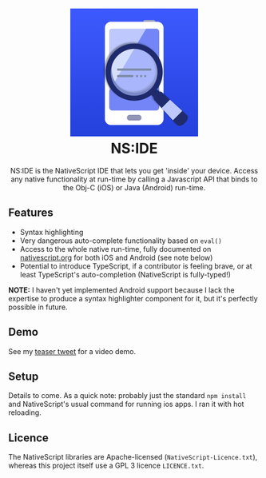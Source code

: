 <h1 align=center>
    <a href="https://github.com/shirakaba/nside/blob/master/app/App_Resources/iOS/Assets.xcassets/AppIcon.appiconset/icon-1024.png" title="NS:IDE">
        <img alt="NS:IDE" src="/app/App_Resources/iOS/Assets.xcassets/AppIcon.appiconset/icon-1024.png" height="256" />
    </a>
    <br>
    NS:IDE
</h1>

<p align=center>
NS:IDE is the NativeScript IDE that lets you get 'inside' your device. Access any native functionality at run-time by calling a Javascript API that binds to the Obj-C (iOS) or Java (Android) run-time.
</p>

## Features

* Syntax highlighting
* Very dangerous auto-complete functionality based on `eval()`
* Access to the whole native run-time, fully documented on [nativescript.org](https://www.nativescript.org) for both iOS and Android (see note below)
* Potential to introduce TypeScript, if a contributor is feeling brave, or at least TypeScript's auto-completion (NativeScript is fully-typed!)

**NOTE:** I haven't yet implemented Android support because I lack the expertise to produce a syntax highlighter component for it, but it's perfectly possible in future.

## Demo

See my [teaser tweet](https://twitter.com/LinguaBrowse/status/1069531994336436224) for a video demo.

## Setup

Details to come. As a quick note: probably just the standard `npm install` and NativeScript's usual command for running ios apps. I ran it with hot reloading.

## Licence

The NativeScript libraries are Apache-licensed (`NativeScript-Licence.txt`), whereas this project itself use a GPL 3 licence `LICENCE.txt`.
